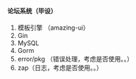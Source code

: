 #### 论坛系统（毕设）
1. 模板引擎 （amazing-ui）
2. Gin
3. MySQL
4. Gorm
5. error/pkg （错误处理，考虑是否使用。。）
6. zap（日志，考虑是否使用。。） 